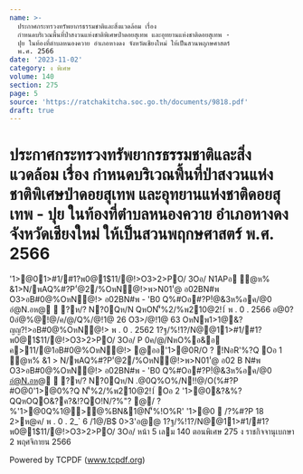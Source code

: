 ```yaml
---
name: >-
  ประกาศกระทรวงทรัพยากรธรรมชาติและสิ่งแวดล้อม เรื่อง
  กำหนดบริเวณพื้นที่ป่าสงวนแห่งชาติพิเศษป่าดอยสุเทพ และอุทยานแห่งชาติดอยสุเทพ -
  ปุย ในท้องที่ตำบลหนองควาย อำเภอหางดง จังหวัดเชียงใหม่ ให้เป็นสวนพฤกษศาสตร์
  พ.ศ. 2566
date: '2023-11-02'
category: ง พิเศษ
volume: 140
section: 275
page: 5
source: 'https://ratchakitcha.soc.go.th/documents/9818.pdf'
draft: true
---
```


# ประกาศกระทรวงทรัพยากรธรรมชาติและสิ่งแวดล้อม เรื่อง กำหนดบริเวณพื้นที่ป่าสงวนแห่งชาติพิเศษป่าดอยสุเทพ และอุทยานแห่งชาติดอยสุเทพ - ปุย ในท้องที่ตำบลหนองควาย อำเภอหางดง จังหวัดเชียงใหม่ ให้เป็นสวนพฤกษศาสตร์ พ.ศ. 2566

'1>@01>#1/#1?พ0@1$11/@!>O3>2>PO/ 3Oอ/ N1APอ ํ@ห% &1>N/พAQ%#?P'่@2/%OหN@!>พ>N01'่@ อ02BN#พ O3>อB#0@%OหN@!> อ02BN#พ - 'B0 Q%#Oอ#?P!ํ@&3ห%อค/@0 อํ@N.อห@  ?ห/? N?0Qห/N QหON'็%2/%พ210@2!1์ พ . 0 . 2566 อ@0?0อํ@%@!@/ค/@/Q%/@!1@ 26 O3>/@!1@ 63 OหNพ1>1@&?ญญ?!>อB#0@%OหN@!> พ . 0 . 2562 1?ฐ/%!1?/N@@11>#1/#1?พ0@1$11/@!>O3>2>PO/ 3Oอ/ P 0ค/@/NหO%อ&อ ค>11/@1อB#0@%OหN@!> @ออ'1>@0R/O ? !NอR'%?Q Oอ 1 ํ@ห% &1 > N/พAQ%#?P'่@2/%OหN@!>พ>N01'่@ อ02 B N#พ O3>อB#0@%OหN@!> อ02BN#พ - 'B0 Q%#Oอ#?P!ํ@&3ห%อค/@0 อํ@N.อห@  ?ห/? N?0Qห/N .@0Q%O%/N!!@/O(%#?P #O@0'1>@0%?Q N'็%2/%พ210@2!1์ Oอ 2 '1>@0&?&%?QQหOQO&?ค?&!?QO!N/?%"? @/ ? %'1>@0Q%1@>@%BN&1@N'็%!O%R' '1>@0  /?%#?P 18 2>ห@ค/ พ . 0 . 2_` 6 /1@/B$ 0>3'อ@@ 1?ฐ/%!1?/N@@11>#1/#1?พ0@1$11/@!>O3>2>PO/ 3Oอ/ หน้า 5 เลม 140 ตอนพิเศษ 275 ง ราชกิจจานุเบกษา 2 พฤศจิกายน 2566

Powered by TCPDF (www.tcpdf.org)
